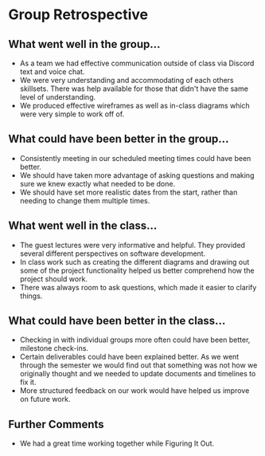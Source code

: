 # Group Retrospective

## What went well in the group...
* As a team we had effective communication outside of class via Discord text and voice chat.
* We were very understanding and accommodating of each others skillsets. There was help available for those that didn't have the same level of understanding.
* We produced effective wireframes as well as in-class diagrams which were very simple to work off of.

## What could have been better in the group...
* Consistently meeting in our scheduled meeting times could have been better.
* We should have taken more advantage of asking questions and making sure we knew exactly what needed to be done.
* We should have set more realistic dates from the start, rather than needing to change them multiple times.

## What went well in the class...
* The guest lectures were very informative and helpful. They provided several different perspectives on software development.
* In class work such as creating the different diagrams and drawing out some of the project functionality helped us better comprehend how the project should work.
* There was always room to ask questions, which made it easier to clarify things.

## What could have been better in the class...
* Checking in with individual groups more often could have been better, milestone check-ins.
* Certain deliverables could have been explained better. As we went through the semester we would find out that something was not 
how we originally thought and we needed to update documents and timelines to fix it.
* More structured feedback on our work would have helped us improve on future work.

## Further Comments
* We had a great time working together while Figuring It Out.